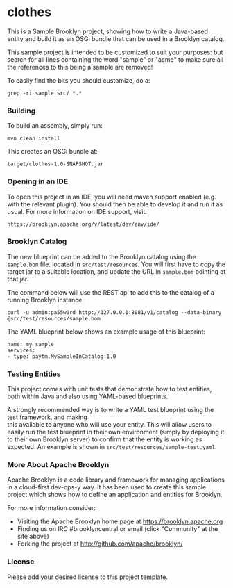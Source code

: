 clothes
===

This is a Sample Brooklyn project, showing how to write a Java-based entity and 
build it as an OSGi bundle that can be used in a Brooklyn catalog.

This sample project is intended to be customized to suit your purposes: but
search for all lines containing the word "sample" or "acme" to make sure all the
references to this being a sample are removed!   

To easily find the bits you should customize, do a:

    grep -ri sample src/ *.*


### Building

To build an assembly, simply run:

    mvn clean install

This creates an OSGi bundle at:

    target/clothes-1.0-SNAPSHOT.jar


### Opening in an IDE

To open this project in an IDE, you will need maven support enabled
(e.g. with the relevant plugin).  You should then be able to develop
it and run it as usual.  For more information on IDE support, visit:

    https://brooklyn.apache.org/v/latest/dev/env/ide/


### Brooklyn Catalog

The new blueprint can be added to the Brooklyn catalog using the `sample.bom` file.
located in `src/test/resources`. You will first have to copy the target jar to a suitable location,
and update the URL in `sample.bom` pointing at that jar.

The command below will use the REST api to add this to the catalog of a running Brooklyn instance:

    curl -u admin:pa55w0rd http://127.0.0.1:8081/v1/catalog --data-binary @src/test/resources/sample.bom

The YAML blueprint below shows an example usage of this blueprint:

    name: my sample
    services:
    - type: paytm.MySampleInCatalog:1.0


### Testing Entities

This project comes with unit tests that demonstrate how to test entities, both within Java and
also using YAML-based blueprints.

A strongly recommended way is to write a YAML test blueprint using the test framework, and making  
this available to anyone who will use your entity. This will allow users to easily run the test
blueprint in their own environment (simply by deploying it to their own Brooklyn server) to confirm 
that the entity is working as expected. An example is shown in `src/test/resources/sample-test.yaml`.


### More About Apache Brooklyn

Apache Brooklyn is a code library and framework for managing applications in a 
cloud-first dev-ops-y way.  It has been used to create this sample project 
which shows how to define an application and entities for Brooklyn.

For more information consider:

* Visiting the Apache Brooklyn home page at https://brooklyn.apache.org
* Finding us on IRC #brooklyncentral or email (click "Community" at the site above) 
* Forking the project at  http://github.com/apache/brooklyn/


### License

Please add your desired license to this project template.
